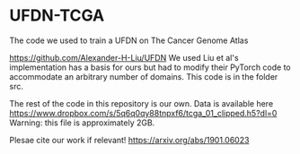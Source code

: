 # UFDN-TCGA

The code we used to train a UFDN on The Cancer Genome Atlas 

https://github.com/Alexander-H-Liu/UFDN
We used Liu et al's implementation has a basis for ours but had to modify their PyTorch code to accommodate an arbitrary number of domains. This code is in the folder src. 

The rest of the code in this repository is our own. Data is available here https://www.dropbox.com/s/5q6q0qy88tnpxf6/tcga_01_clipped.h5?dl=0 
Warning: this file is approximately 2GB. 

Plesae cite our work if relevant! https://arxiv.org/abs/1901.06023
